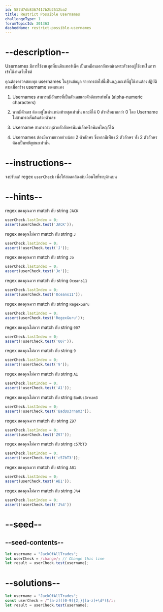 ```yaml
---
id: 587d7db8367417b2b2512ba2
title: Restrict Possible Usernames
challengeType: 1
forumTopicId: 301363
dashedName: restrict-possible-usernames
---
```


# --description--

Usernames มีการใช้งานทุกที่บนอินเทอร์เน็ต เป็นเหมือนเอกลักษณ์เฉพาะตัวของผู้ใช้งานในการเข้าใช้งานเว็บไซต์

คุณต้องตรวจสอบทุก usernames ในฐานข้อมูล รายการต่อไปนี้เป็นกฎเกณฑ์ที่ผู้ใช้งานต้องปฏิบัติตามเมื่อสร้าง username ของตนเอง

1) Usernames สามารถมีอักขระที่เป็นตัวเลขและตัวอักษรเท่านั้น (alpha-numeric characters)

2) หากมีตัวเลข ต้องอยู่ในตำแหน่งท้ายสุดเท่านั้น และมีได้ 0 ตัวหรือมากกว่า 0 โดย Username ไม่สามารถเริ่มต้นด้วยตัวเลข

3) Username สามารถระบุด้วยตัวอักษรพิมพ์เล็กหรือพิมพ์ใหญ่ก็ได้

4) Usernames ต้องมีความยาวอย่างน้อย 2 ตัวอักษร ซึ่งหากมีเพิียง 2 ตัวอักษร ทั้ง 2 ตัวอักษรต้องเป็นพยัญชนะเท่านั้น

# --instructions--

จงปรับแก้ regex `userCheck` เพื่อให้สอดคล้องกับเงื่อนไขที่ระบุด้านบน

# --hints--

regex ของคุณควร match กับ string `JACK`

```js
userCheck.lastIndex = 0;
assert(userCheck.test('JACK'));
```

regex ของคุณไม่ควร match กับ string `J`

```js
userCheck.lastIndex = 0;
assert(!userCheck.test('J'));
```

regex ของคุณควร match กับ string `Jo`

```js
userCheck.lastIndex = 0;
assert(userCheck.test('Jo'));
```

regex ของคุณควร match กับ string `Oceans11`

```js
userCheck.lastIndex = 0;
assert(userCheck.test('Oceans11'));
```

regex ของคุณควร match กับ string `RegexGuru`

```js
userCheck.lastIndex = 0;
assert(userCheck.test('RegexGuru'));
```

regex ของคุณไม่ควร match กับ string `007`

```js
userCheck.lastIndex = 0;
assert(!userCheck.test('007'));
```

regex ของคุณไม่ควร match กับ string `9`

```js
userCheck.lastIndex = 0;
assert(!userCheck.test('9'));
```

regex ของคุณไม่ควร match กับ string `A1`

```js
userCheck.lastIndex = 0;
assert(!userCheck.test('A1'));
```

regex ของคุณไม่ควร match กับ string `BadUs3rnam3`

```js
userCheck.lastIndex = 0;
assert(!userCheck.test('BadUs3rnam3'));
```

regex ของคุณควร match กับ string `Z97`

```js
userCheck.lastIndex = 0;
assert(userCheck.test('Z97'));
```

regex ของคุณไม่ควร match กับ string `c57bT3`

```js
userCheck.lastIndex = 0;
assert(!userCheck.test('c57bT3'));
```

regex ของคุณควร match กับ string `AB1`

```js
userCheck.lastIndex = 0;
assert(userCheck.test('AB1'));
```

regex ของคุณไม่ควร match กับ string `J%4`

```js
userCheck.lastIndex = 0;
assert(!userCheck.test('J%4'))
```

# --seed--

## --seed-contents--

```js
let username = "JackOfAllTrades";
let userCheck = /change/; // Change this line
let result = userCheck.test(username);
```

# --solutions--

```js
let username = "JackOfAllTrades";
const userCheck = /^[a-z]([0-9]{2,}|[a-z]+\d*)$/i;
let result = userCheck.test(username);
```
